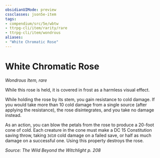```yaml
---
obsidianUIMode: preview
cssclasses: json5e-item
tags:
- compendium/src/5e/wbtw
- ttrpg-cli/item/rarity/rare
- ttrpg-cli/item/wondrous
aliases: 
- "White Chromatic Rose"
---
```

# White Chromatic Rose
*Wondrous Item, rare*  


While this rose is held, it is covered in frost as a harmless visual effect.

While holding the rose by its stem, you gain resistance to cold damage. If you would take more than 10 cold damage from a single source (after applying the resistance), the rose disintegrates, and you take no damage instead.

As an action, you can blow the petals from the rose to produce a 20-foot cone of cold. Each creature in the cone must make a DC 15 Constitution saving throw, taking `3d10` cold damage on a failed save, or half as much damage on a successful one. Using this property destroys the rose.

*Source: The Wild Beyond the Witchlight p. 208*
